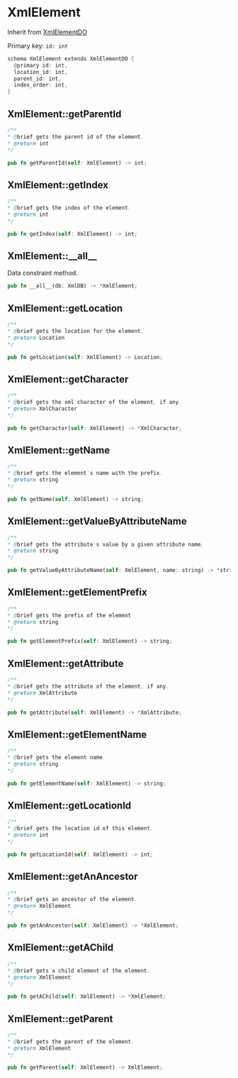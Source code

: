 # XmlElement

Inherit from [XmlElementDO](./XmlElementDO.md)

Primary key: `id: int`

```rust
schema XmlElement extends XmlElementDO {
  @primary id: int,
  location_id: int,
  parent_id: int,
  index_order: int,
}
```
## XmlElement::getParentId

```java
/**
* @brief gets the parent id of the element.
* @return int
*/
```
```rust
pub fn getParentId(self: XmlElement) -> int;
```
## XmlElement::getIndex

```java
/**
* @brief gets the index of the element.
* @return int 
*/
```
```rust
pub fn getIndex(self: XmlElement) -> int;
```
## XmlElement::\_\_all\_\_

Data constraint method.

```rust
pub fn __all__(db: XmlDB) -> *XmlElement;
```
## XmlElement::getLocation

```java
/**
* @brief gets the location for the element.
* @return Location
*/
```
```rust
pub fn getLocation(self: XmlElement) -> Location;
```
## XmlElement::getCharacter

```java
/**
* @brief gets the xml character of the element, if any.
* @return XmlCharacter 
*/
```
```rust
pub fn getCharacter(self: XmlElement) -> *XmlCharacter;
```
## XmlElement::getName

```java
/**
* @brief gets the element's name with the prefix.
* @return string 
*/
```
```rust
pub fn getName(self: XmlElement) -> string;
```
## XmlElement::getValueByAttributeName

```java
/**
* @brief gets the attribute's value by a given attribute name.
* @return string
*/
```
```rust
pub fn getValueByAttributeName(self: XmlElement, name: string) -> *string;
```
## XmlElement::getElementPrefix

```java
/**
* @brief gets the prefix of the element
* @return string 
*/
```
```rust
pub fn getElementPrefix(self: XmlElement) -> string;
```
## XmlElement::getAttribute

```java
/**
* @brief gets the attribute of the element, if any.
* @return XmlAttribute 
*/
```
```rust
pub fn getAttribute(self: XmlElement) -> *XmlAttribute;
```
## XmlElement::getElementName

```java
/**
* @brief gets the element name.
* @return string 
*/
```
```rust
pub fn getElementName(self: XmlElement) -> string;
```
## XmlElement::getLocationId

```java
/**
* @brief gets the location id of this element.
* @return int
*/
```
```rust
pub fn getLocationId(self: XmlElement) -> int;
```
## XmlElement::getAnAncestor

```java
/**
* @brief gets an ancestor of the element.
* @return XmlElement 
*/
```
```rust
pub fn getAnAncestor(self: XmlElement) -> *XmlElement;
```
## XmlElement::getAChild

```java
/**
* @brief gets a child element of the element.
* @return XmlElement 
*/
```
```rust
pub fn getAChild(self: XmlElement) -> *XmlElement;
```
## XmlElement::getParent

```java
/**
* @brief gets the parent of the element.
* @return XmlElement 
*/
```
```rust
pub fn getParent(self: XmlElement) -> XmlElement;
```
